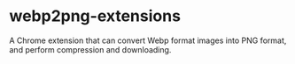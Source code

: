 # webp2png-extensions
A Chrome extension that can convert Webp format images into PNG format, and perform compression and downloading.
